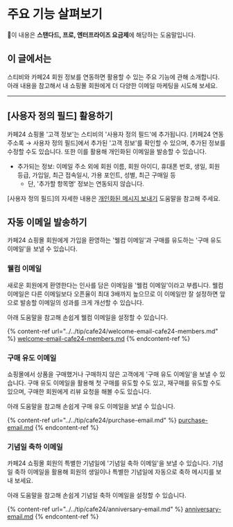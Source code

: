 # 주요 기능 살펴보기

💬이 내용은 **스탠다드, 프로, 엔터프라이즈 요금제**에 해당하는 도움말입니다.

## 이 글에서는 <a href="#h_01hrpa0pkny8acjcwwwe4fhzcv" id="h_01hrpa0pkny8acjcwwwe4fhzcv"></a>

스티비와 카페24 회원 정보를 연동하면 활용할 수 있는 주요 기능에 관해 소개합니다. 아래 내용을 참고해서 내 쇼핑몰 회원에게 더 다양한 이메일 마케팅을 시도해 보세요.

***

## \[사용자 정의 필드] 활용하기 <a href="#h_01hrpa0pkny8acjcwwwe4fhzcv" id="h_01hrpa0pkny8acjcwwwe4fhzcv"></a>

카페24 쇼핑몰 '고객 정보'는 스티비의 '사용자 정의 필드'에 추가됩니다. \[카페24 연동 주소록 → 사용자 정의 필드]에서 추가된 '고객 정보'를 확인할 수 있으며, 추가된 정보를 수정할 수도 있습니다. 또한 이를 활용해 개인화된 이메일을 발송할 수 있습니다.

* 추가되는 정보: 이메일 주소 외에 회원 이름, 회원 아이디, 휴대폰 번호, 생일, 회원 등급, 가입일, 최근 접속일시, 가용 포인트, 성별, 최근 구매일 등
  * 단, '추가할 항목명' 정보는 연동되지 않습니다.

\[사용자 정의 필드]의 자세한 내용은 [개인화된 메시지 보내기](../../email/edit/personalized-merge.md) 도움말을 참고해 주세요.&#x20;



## 자동 이메일 발송하기 <a href="#h_01hrpa0pkny8acjcwwwe4fhzcv" id="h_01hrpa0pkny8acjcwwwe4fhzcv"></a>

카페24 쇼핑몰 회원에게 가입을 환영하는 '웰컴 이메일'과 구매를 유도하는 '구매 유도 이메일'을 보낼 수 있습니다.&#x20;

### 웰컴 이메일

새로운 회원에게 환영한다는 인사를 담은 이메일을 '웰컴 이메일'이라고 부릅니다. 웰컴 이메일은 다른 이메일보다 오픈율이 최대 3배까지 높으므로 이 이메일만 잘 설정하면 앞으로 발송할 이메일의 성과를 크게 개선할 수 있습니다.

아래 도움말을 참고해 손쉽게 웰컴 이메일을 설정할 수 있습니다.

{% content-ref url="../../tip/cafe24/welcome-email-cafe24-members.md" %}
[welcome-email-cafe24-members.md](../../tip/cafe24/welcome-email-cafe24-members.md)
{% endcontent-ref %}

### 구매 유도 이메일

쇼핑몰에서 상품을 구매했거나 구매하지 않은 고객에게 '구매 유도 이메일'을 보낼 수 있습니다. 구매 유도 이메일을 활용해 첫 구매를 유도할 수도 있고, 재구매를 유도할 수도 있으며, 구매한 회원에게 리뷰 요청을 해볼 수도 있습니다.

아래 도움말을 참고해 손쉽게 구매 유도 이메일을 보낼 수 있습니다.

{% content-ref url="../../tip/cafe24/purchase-email.md" %}
[purchase-email.md](../../tip/cafe24/purchase-email.md)
{% endcontent-ref %}

### 기념일 축하 이메일

카페24 쇼핑몰 회원의 특별한 기념일에 '기념일 축하 이메일'을 보낼 수 있습니다. 기념일 축하 이메일을 활용해 회원의 생일이나 특별한 기념일에 자동으로 축하 메시지를 보내 보세요.

아래 도움말을 참고해 손쉽게 기념일 축하 이메일을 설정할 수 있습니다.

{% content-ref url="../../tip/cafe24/anniversary-email.md" %}
[anniversary-email.md](../../tip/cafe24/anniversary-email.md)
{% endcontent-ref %}
